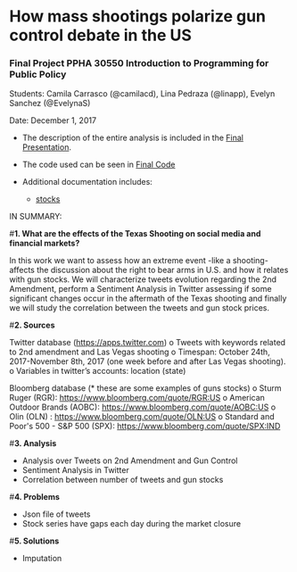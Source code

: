 # How mass shootings polarize gun control debate in the US
### **Final Project PPHA 30550** Introduction to Programming for Public Policy

Students: Camila Carrasco (@camilacd), Lina Pedraza (@linapp), Evelyn Sanchez (@EvelynaS)

Date: December 1, 2017

* The description of the entire analysis is included in the [Final Presentation](https://github.com/camilacd/Final-Project-2nd-Amendment/blob/master/GunControlPresentation.pdf).

* The code used can be seen in [Final Code](https://github.com/camilacd/Final-Project-2nd-Amendment/blob/master/FinalCode.ipynb)

* Additional documentation includes:
  - [stocks](https://github.com/camilacd/Final-Project-2nd-Amendment/blob/master/stock%20prices.xlsx)

IN SUMMARY:

#**1. What are the effects of the Texas Shooting on social media and financial markets?**

In this work we want to assess how an extreme event -like a shooting- affects the discussion about the right to bear arms in U.S. and how it relates with gun stocks. We will characterize tweets evolution regarding the 2nd Amendment, perform a Sentiment Analysis in Twitter assessing if some significant changes occur in the aftermath of the Texas shooting and finally we will study the correlation between the tweets and gun stock prices. 

#**2. Sources**

Twitter database (https://apps.twitter.com)
o   Tweets with keywords related to 2nd amendment and Las Vegas shooting
o   Timespan: October 24th, 2017-November 8th, 2017 (one week before and after Las Vegas shooting).
o   Variables in twitter’s accounts: location (state)

Bloomberg database (* these are some examples of guns stocks)
o   Sturm Ruger (RGR): https://www.bloomberg.com/quote/RGR:US 
o   American Outdoor Brands (AOBC): https://www.bloomberg.com/quote/AOBC:US 
o   Olin (OLN) : https://www.bloomberg.com/quote/OLN:US
o   Standard and Poor's 500 - S&P 500 (SPX): https://www.bloomberg.com/quote/SPX:IND

#**3. Analysis**

- Analysis over Tweets on 2nd Amendment and Gun Control
- Sentiment Analysis in Twitter
- Correlation between number of tweets and gun stocks

#**4. Problems**
- Json file of tweets
- Stock series have gaps each day during the market closure

#**5. Solutions**
- Imputation



